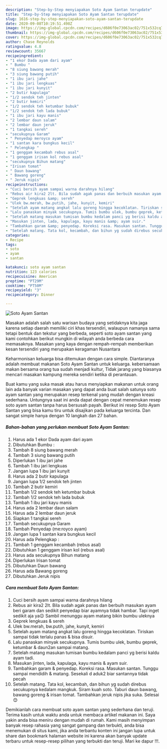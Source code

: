 ```yaml
---
description: "Step-by-Step menyiapakan Soto Ayam Santan terupdate"
title: "Step-by-Step menyiapakan Soto Ayam Santan terupdate"
slug: 1616-step-by-step-menyiapakan-soto-ayam-santan-terupdate
date: 2020-09-08T10:19:51.498Z
image: https://img-global.cpcdn.com/recipes/d606f0e73063ac02/751x532cq70/soto-ayam-santan-foto-resep-utama.jpg
thumbnail: https://img-global.cpcdn.com/recipes/d606f0e73063ac02/751x532cq70/soto-ayam-santan-foto-resep-utama.jpg
cover: https://img-global.cpcdn.com/recipes/d606f0e73063ac02/751x532cq70/soto-ayam-santan-foto-resep-utama.jpg
author: Chase Reynolds
ratingvalue: 4.8
reviewcount: 35667
recipeingredient:
- "1 ekor Dada ayam dari ayam"
- " Bumbu "
- "8 siung bawang merah"
- "3 siung bawang putih"
- "1 ibu jari jahe"
- "1 ibu jari lengkuas"
- "1 ibu jari kunyit"
- "2 butir kapulaga"
- "1/2 sendok teh jinten"
- "2 butir kemiri"
- "1/2 sendok teh ketumbar bubuk"
- "1/2 sendok teh lada bubuk"
- "1 ibu jari kayu manis"
- "2 lembar daun salam"
- "2 lembar daun jeruk"
- "1 tangkai sereh"
- "secukupnya Garam"
- " Penyedap meroyco ayam"
- "1 santan kara bungkus kecil"
- " Pelengkap "
- "1 genggam kecambah rebus asal"
- "1 genggam irisan kol rebus asal"
- "secukupnya Bihun matang"
- "Irisan tomat"
- " Daun bawang"
- " Bawang goreng"
- " Jeruk nipis"
recipeinstructions:
- "Cuci bersih ayam sampai warna darahnya hilang"
- "Rebus air kira2 2lt. Bila sudah agak panas dan berbuih masukan ayam beri garam dan sedikit penyedap biar ayamnya tidak hambar. Tapi inget sedikit aja ya😉 Sambil menunggu ayam matang bikin bumbu uleknya"
- "Geprek lengkuas &amp; sereh"
- "Ulek bw.merah, bw.putih, jahe, kunyit, kemiri"
- "Setelah ayam matang angkat lalu goreng hingga kecoklatan. Tiriskan sampai tidak terlalu panas &amp; bisa disuir."
- "Lalu panaskan minyak secukupnya. Tumis bumbu ulek, bumbu geprek, ketumbar &amp; daun2an sampai matang."
- "Setelah matang masukan tumisan bumbu kedalam panci yg berisi kaldu ayam tadi."
- "Masukan jinten, lada, kapulaga, kayu manis &amp; ayam suir."
- "Tambahkan garam &amp; penyedap. Koreksi rasa. Masukan santan. Tunggu sampai mendidih &amp; matang. Sesekali d aduk2 biar santannya tidak pecah"
- "Setelah matang. Tata kol, kecambah, dan bihun yg sudah direbus secukupnya kedalam mangkuk. Siram kuah soto. Taburi daun bawang, bawang goreng &amp; irisan tomat. Tambahkan jeruk nipis jika suka. Selesai😊"
categories:
- Recipe
tags:
- soto
- ayam
- santan

katakunci: soto ayam santan 
nutrition: 123 calories
recipecuisine: American
preptime: "PT29M"
cooktime: "PT50M"
recipeyield: "3"
recipecategory: Dinner

---
```



![Soto Ayam Santan](https://img-global.cpcdn.com/recipes/d606f0e73063ac02/751x532cq70/soto-ayam-santan-foto-resep-utama.jpg)

Masakan adalah salah satu warisan budaya yang setidaknya kita jaga karena setiap daerah memiliki ciri khas tersendiri, walaupun namanya sama tetapi bentuk dan tekstur yang berbeda, seperti soto ayam santan yang kami contohkan berikut mungkin di wilayah anda berbeda cara memasaknya. Masakan yang kaya dengan rempah-rempah memberikan kesan tersendiri yang merupakan keragaman Nusantara



Keharmonisan keluarga bisa ditemukan dengan cara simple. Diantaranya adalah membuat makanan Soto Ayam Santan untuk keluarga. kebersamaan makan bersama orang tua sudah menjadi kultur, Tidak jarang yang biasanya mencari masakan kampung mereka sendiri ketika di perantauan.

Buat kamu yang suka masak atau harus menyiapkan makanan untuk orang lain ada banyak varian masakan yang dapat anda buat salah satunya soto ayam santan yang merupakan resep terkenal yang mudah dengan kreasi sederhana. Untungnya saat ini anda dapat dengan cepat menemukan resep soto ayam santan tanpa harus bersusah payah.
Berikut ini resep Soto Ayam Santan yang bisa kamu tiru untuk disajikan pada keluarga tercinta. Dan sangat simple hanya dengan 10 langkah dan 27 bahan.


<!--inarticleads1-->

##### Bahan-bahan yang perlukan membuat Soto Ayam Santan:

1. Harus ada 1 ekor Dada ayam dari ayam
1. Dibutuhkan  Bumbu :
1. Tambah 8 siung bawang merah
1. Tambah 3 siung bawang putih
1. Diperlukan 1 ibu jari jahe
1. Tambah 1 ibu jari lengkuas
1. Jangan lupa 1 ibu jari kunyit
1. Harus ada 2 butir kapulaga
1. Jangan lupa 1/2 sendok teh jinten
1. Tambah 2 butir kemiri
1. Tambah 1/2 sendok teh ketumbar bubuk
1. Tambah 1/2 sendok teh lada bubuk
1. Tambah 1 ibu jari kayu manis
1. Harus ada 2 lembar daun salam
1. Harus ada 2 lembar daun jeruk
1. Siapkan 1 tangkai sereh
1. Tambah secukupnya Garam
1. Tambah  Penyedap (me:royco ayam)
1. Jangan lupa 1 santan kara bungkus kecil
1. Harus ada  Pelengkap :
1. Tambah 1 genggam kecambah (rebus asal)
1. Dibutuhkan 1 genggam irisan kol (rebus asal)
1. Harus ada secukupnya Bihun matang
1. Diperlukan Irisan tomat
1. Dibutuhkan  Daun bawang
1. Harus ada  Bawang goreng
1. Dibutuhkan  Jeruk nipis




<!--inarticleads2-->

##### Cara membuat  Soto Ayam Santan:

1. Cuci bersih ayam sampai warna darahnya hilang
1. Rebus air kira2 2lt. Bila sudah agak panas dan berbuih masukan ayam beri garam dan sedikit penyedap biar ayamnya tidak hambar. Tapi inget sedikit aja ya😉 Sambil menunggu ayam matang bikin bumbu uleknya
1. Geprek lengkuas &amp; sereh
1. Ulek bw.merah, bw.putih, jahe, kunyit, kemiri
1. Setelah ayam matang angkat lalu goreng hingga kecoklatan. Tiriskan sampai tidak terlalu panas &amp; bisa disuir.
1. Lalu panaskan minyak secukupnya. Tumis bumbu ulek, bumbu geprek, ketumbar &amp; daun2an sampai matang.
1. Setelah matang masukan tumisan bumbu kedalam panci yg berisi kaldu ayam tadi.
1. Masukan jinten, lada, kapulaga, kayu manis &amp; ayam suir.
1. Tambahkan garam &amp; penyedap. Koreksi rasa. Masukan santan. Tunggu sampai mendidih &amp; matang. Sesekali d aduk2 biar santannya tidak pecah
1. Setelah matang. Tata kol, kecambah, dan bihun yg sudah direbus secukupnya kedalam mangkuk. Siram kuah soto. Taburi daun bawang, bawang goreng &amp; irisan tomat. Tambahkan jeruk nipis jika suka. Selesai😊




Demikianlah cara membuat soto ayam santan yang sederhana dan teruji. Terima kasih untuk waktu anda untuk membaca artikel makanan ini. Saya yakin anda bisa meniru dengan mudah di rumah. Kami masih menyimpan banyak resep rahasia yang sangat gampang dan terbukti, anda bisa menemukan di situs kami, jika anda terbantu konten ini jangan lupa untuk share dan bookmark halaman website ini karena akan banyak update terbaru untuk resep-resep pilihan yang terbukti dan teruji. Mari ke dapur !!!. 
